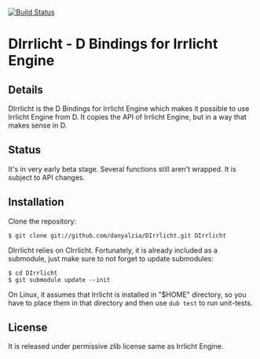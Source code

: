 [![Build Status](https://travis-ci.org/danyalzia/DIrrlicht.png?branch=master)](https://travis-ci.org/danyalzia/DIrrlicht)

DIrrlicht - D Bindings for Irrlicht Engine
=========================================================

Details
-------

DIrrlicht is the D Bindings for Irrlicht Engine which makes it possible to use Irrlicht Engine from D. It copies the API of Irrlicht Engine, but in a way that makes sense in D.

Status
------

It's in very early beta stage. Several functions still aren't wrapped. It is subject to API changes.

Installation
------------

Clone the repository:

```
$ git clone git://github.com/danyalzia/DIrrlicht.git DIrrlicht
```

DIrrlicht relies on CIrrlicht. Fortunately, it is already included as a submodule, just make sure to not forget to update submodules:

```
$ cd DIrrlicht
$ git submodule update --init
```

On Linux, it assumes that Irrlicht is installed in "$HOME" directory, so you have to place them in that directory and then use ```dub test``` to run unit-tests.

License
-------

It is released under permissive zlib license same as Irrlicht Engine.
